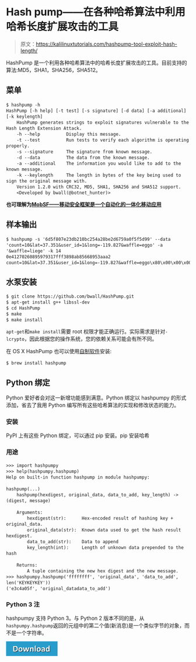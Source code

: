 # Hash pump——在各种哈希算法中利用哈希长度扩展攻击的工具

> 原文：<https://kalilinuxtutorials.com/hashpump-tool-exploit-hash-length/>

HashPump 是一个利用各种哈希算法中的哈希长度扩展攻击的工具。目前支持的算法:MD5，SHA1，SHA256，SHA512。

## 菜单

```
$ hashpump -h
HashPump [-h help] [-t test] [-s signature] [-d data] [-a additional] [-k keylength]
    HashPump generates strings to exploit signatures vulnerable to the Hash Length Extension Attack.
    -h --help          Display this message.
    -t --test          Run tests to verify each algorithm is operating properly.
    -s --signature     The signature from known message.
    -d --data          The data from the known message.
    -a --additional    The information you would like to add to the known message.
    -k --keylength     The length in bytes of the key being used to sign the original message with.
    Version 1.2.0 with CRC32, MD5, SHA1, SHA256 and SHA512 support.
    <Developed by bwall(@botnet_hunter)>
```

**也可理解为[MobSF——移动安全框架是一个自动化的一体化移动应用](https://kalilinuxtutorials.com/mobsf-mobile-security-framework/)**

## **样本输出**

```
$ hashpump -s '6d5f807e23db210bc254a28be2d6759a0f5f5d99' --data 'count=10&lat=37.351&user_id=1&long=-119.827&waffle=eggo' -a '&waffle=liege' -k 14
0e41270260895979317fff3898ab85668953aaa2
count=10&lat=37.351&user_id=1&long=-119.827&waffle=eggo\x80\x00\x00\x00\x00\x00\x00\x00\x00\x00\x00\x00\x00\x00\x00\x00
```

## **水泵安装**

```
$ git clone https://github.com/bwall/HashPump.git
$ apt-get install g++ libssl-dev
$ cd HashPump
$ make
$ make install
```

`apt-get`和`make install`需要 root 权限才能正确运行。实际需求是针对`-lcrypto`，因此根据您的操作系统，您的依赖关系可能会有所不同。

在 OS X HashPump 也可以使用[自制软件](http://brew.sh/)安装:

```
$ brew install hashpump
```

## **Python 绑定**

Python 爱好者会对这一新增功能感到满意。Python 绑定以 hashpumpy 的形式添加，省去了我用 Python 编写所有这些哈希算法的实现和修改状态的能力。

### **安装**

PyPI 上有这些 Python 绑定，可以通过 pip 安装。pip 安装哈希

### **用途**

```
>>> import hashpumpy
>>> help(hashpumpy.hashpump)
Help on built-in function hashpump in module hashpumpy:

hashpump(...)
    hashpump(hexdigest, original_data, data_to_add, key_length) -> (digest, message)

    Arguments:
        hexdigest(str):      Hex-encoded result of hashing key + original_data.
        original_data(str):  Known data used to get the hash result hexdigest.
        data_to_add(str):    Data to append
        key_length(int):     Length of unknown data prepended to the hash

    Returns:
        A tuple containing the new hex digest and the new message.
>>> hashpumpy.hashpump('ffffffff', 'original_data', 'data_to_add', len('KEYKEYKEY'))
('e3c4a05f', 'original_datadata_to_add')
```

### **Python 3 注**

hashpumpy 支持 Python 3。与 Python 2 版本不同的是，从`hashpumpy.hashpump`返回的元组中的第二个值(新消息)是一个类似字节的对象，而不是一个字符串。

[![](img/d861a9096555aeb1980fc054015933d7.png)](https://github.com/bwall/HashPump#sample-output)